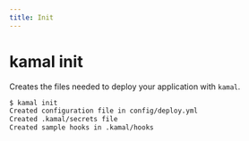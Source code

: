 ```yaml
---
title: Init
---
```


# kamal init

Creates the files needed to deploy your application with `kamal`.

```bash
$ kamal init
Created configuration file in config/deploy.yml
Created .kamal/secrets file
Created sample hooks in .kamal/hooks
```

